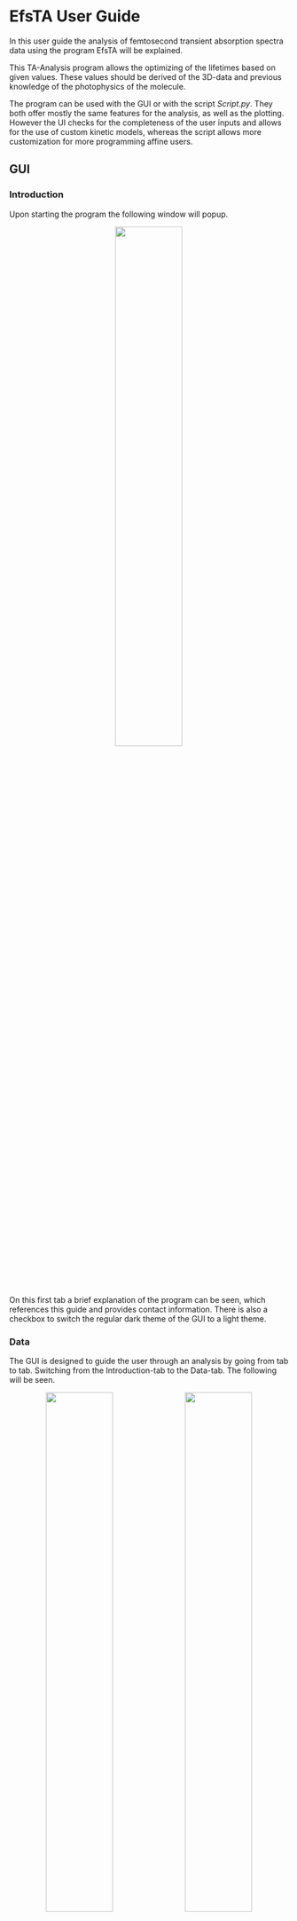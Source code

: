 # **EfsTA User Guide**

In this user guide the analysis of femtosecond transient absorption spectra data using the program EfsTA will be explained.

This TA-Analysis program allows the optimizing of the lifetimes based on given values. These values should be derived of the 3D-data and previous knowledge of the photophysics of the molecule.

The program can be used with the GUI or with the script *Script.py*. They both offer mostly the same features for the analysis, as well as the plotting. However the UI checks for the completeness of the user inputs and allows for the use of custom kinetic models, whereas the script allows more customization for more programming affine users.

## GUI

### Introduction

Upon starting the program the following window will popup. 

<p align="center">
<img src="/images/GUI/Introduction.png" width="49%"/>
</p>

On this first tab a brief explanation of the program can be seen, which references this guide and provides contact information. There is also a checkbox to switch the regular dark theme of the GUI to a light theme.

### Data

The GUI is designed to guide the user through an analysis by going from tab to tab. Switching from the Introduction-tab to the Data-tab. The following will be seen.

<p align="center">
<img src="/images/GUI/Data.png" width="49%"/> <img src="/images/GUI/Data WI.png" width="49%"/>
</p>

Here the analysis process starts. The first step is to provide the program with the directory, where the data for the analysis is located. To provide the data simply copy and past the directory in the designated textfield or click the Browse-Button to choose the directory via a directory dialog.

Note that the program only recognizes data in the form of three separate *.txt-files* for the wavelengths/field, delays and measured absorption ending with *lambda.txt* / *field.txt*, *delay.txt* and *spectra.txt* respectively. 

If a directory is selected which was previously used to analyse data the inputs made for the previous analysis will be restored. To clear out all these inputs, in case completely different parameters should be used, the Clear Cache-Button will delete all inputs.

If the directory is a new one with a fresh set of data all inputfields will be empty. The data can be shaped if required. The wavelength/field and delay domain can be specified by providing upper and lower limits e.g. if the data was measured for delays between -10 ps and 4000 ps but artifacts around time 0 are a problem the lower bound for the delay values can be set to 0.4, so that only the data starting from 0.4 ps will be used. Additionally if the data was meassured in ODU but should be displayed as mOUD a data multiplier can be set e.g. 1000. These parameters are all optional and can be left empty.

In this tab the user can also provide labels for the x-,y- and z-axis of the plots. The program will always start with the preset for fsTA data but in principle every kind of time resolved data can be anaylsed e.g. trEPR. To change the preset the user can either choose a different preset or write their own labels in the textfields located beneath the preset-combobox. These labels work with LaTeX code but to display the units correctly name and unit need to be separated by a "slash".

After providing the data and shaping it the next step is to decide if the data should be analysed using global liftime analysis or global target analysis. Only one option can be selected at a time.

Note that this program relies on the user approximately knowing how many species there are throughout the measurment and for how long they exist. If such knowledge is not yet available we recommend to skip to the Plotting-tab to plot the raw unanalysed data. The heatmap plot of the data may help to derive additional knowledge about the system.

### Global Lifetime Analysis (GLA)

Going to the GLA-tab the following will be seen.

<p align="center">
<img src="/images/GUI/GLA.png" width="49%"/> <img src="/images/GUI/GLA WI.png" width="49%"/>
</p>

Utilizing this model the spectrum will be treated as a collection of multiple parallel exponential decays.

Firstly the lifetimes for the different species need to be set, since this program relies on initial guesses by the user. A priori knowlegde or guesses about the amount of forming species during the irradiation and an approximate lifetime for each species is necessary. All lifetimes input need to be separated by a comma. By pressing ENTER a radiobutton for each lifetime will appear below the textfield. Selecting lifetimes will set them fixed so that they won't be changed during the optimization process. This is optional and when left as is, all lifetimes will be varied.

If the measured photochemical process involves for example three different species with two of them having lifetimes in the lower picosecond range and the third having a lifetime greater than the timeframe of the proccess. The two picosecond lifetimes should be input as variable lifetime values and the longer one as a fixed value since it does not contribute in a meaningful way to the spectrum.

Lastly, for the minimization of the Chi-Square-function, different algorithms can be selected where the local minimizer Nelder-Mead is the standard but there are also global options with ampgo and basinhoppin which will take a bit longer.

If even more a priori knowledge is available, global target analysis should be used instead.

### Global Target Analysis (GTA)

Going to the GTA-tab the following can be seen.

<p align="center">
<img src="/images/GUI/GTA.png" width="49%"/> <img src="/images/GUI/GTA WI.png" width="49%"/>
</p>

Here the kinetic models on which the analysis is based on can be input in three different ways. 

**Preset Models**

Firstly via the option "Preset Model" one of eight preimplemented kinectic models can be selected for the analysis. The available models are as follows.

The first two models are generic consecutive models with no branching.

- *Model 1*: A generic consecutive model with no spefic limitation for the amount of species. In this model the last species will decay back to the ground state.

- *Model 2*: A generic consecutive model with no spefic limitation for the amount of species. In this model the last species will **not** decay back to the ground state.

The last six models are consecutive models for a set amount of species with branching processes.

- *Model 3*: A -> B -> C -> D; B -> D

- *Model 4*: A -> B -> C -> D -> E; B -> E

- *Model 5*: A -> B -> C -> D -> E; C -> E

- *Model 6*: A -> B -> C -> D -> E -> F; C -> F

- *Model 7*: A -> B; A -> C

- *Model 8*: A -> B ; B -> C ; B -> D

After selecting a model the lifetimes for the species need to be set. For each transition or "->" there has to be one lifetime. So for Model 3, for example, four lifetimes are required. By pressing ENTER a radiobutton for each lifetime will appear below the textfield and the lifetimes can be set fixed so that they won't be changed during the optimization process. Optionally, bounds can be set for each of these lifetimes, so that during the optimization the values stay inside of a certain interval. If, for example, there are three lifetimes but the last one should never go below 200 the input for the lower bounds would be ",,200". Since the first two lifetimes don't need a lower limit they will be left empty and separated by a comma. The same goes for the input of the upper bounds. Another optional feature for the GTA is that the concentration for each species can be set. Typically only one species exists after irradiation which will get a concentration of one and all other following species will get a concentration of zero. If this does not apply, the concentrations can be set by providing a list of concentrations for each species separated by commas.

**Custom Models**

Should the eight provided models not suffice the option "Custom Model" can be selected. This option allows the user to input their own kinetic model by simply providing the program with a "reaction equation". The input for the equation should look as follows.

The custom models are limited to a maximum of 26 species. Each species needs to be denoted with a capital letter from A to Z. If one species decays back to the ground state the non capital letter v (for void) may be used. A decay into the ground state only has to be declared once per species. The equation can be written with arrows (A->B->C->v) or for faster input without the arrows (ABCv). The important thing is to keep them in the order of the transitions and not to mix arrows and no-arrow inputs. The letters need to be selected in alphabetical order. For example if there are only three species the letters used need to be A,B and C **not** F,X and Q. For branching or transitions back to previos species start a new subequation by separation with a ";". For example given the following transitions:

<p align="center">
<img src="/images/tooltips/reaction example.png" width="30%"/>
</p>

the input for the eqaution would be:

"A->B->C->v;B->A;A->C" or "ABCv;BA;AC".

These custom models can be saved for later use or deleted if no longer of interest.

The input of the concentrations, lifetimes and their bounds work in the same way they work for the "Preset Models".

**Custom Matrix**

Lastly for more advanced users it is also possible to input a transition matrix directly. For this select the "Custom Matrix" option and enter the size of the matrix. The size corresponds to the amount of species. After that click the Open Table-Button. A new window will pop up with a table where the lifetimes can be input directly.

<p align="center">
<img src="/images/GUI/Table.png" width="30%"/> <img src="/images/GUI/Table WI.png" width="30%"/>
</p>

Given the following transitions:

<p align="center">
<img src="/images/tooltips/reaction example.png" width="30%"/>
</p>

the input for the matrix should look like this:

<p align="center">
<img src="/images/tooltips/matrix example.png" width="30%"/>
</p>

The matrix can be divided in three major parts. The main diagonal, the triangle above the main diagonal and the triangle below it. On the main diagonal the loss or decay of the corresponding species is described. The upper triangle describes the regain or repopulation of previous species. The lower triangle describes the gain or population of following species.

More specific the positions in the matrix always describe the relationship or rather the dependence of the species in the row from the species in the column. For example the position highlighted in blue in the upper triangle describes the dependence of species B from species C. The "reaction equation" shows that there is no transition from species C back to species B so the position is left empty or the input is zero. The position highlighted in red on the main diagonal shows the decay of species A. In the "reaction equation" there are two transitions from species A to another species in other words two ways for species A to lose population. Once through a transition to species B which occurs after a lifetime of τ<sub>1</sub> and once through a transition directly to species C after a lifetime of τ<sub>5</sub> so the overall decay of species A is described by the negative sum of those lifetimes, since the transitions result in loss of population.

After all inputs are made the matrix can be saved.

Note that this option is mostly a legacy feature and we highly recommend to use the "Custom Model"-option for any custom analyses.

### Plotting

With the selection of the analysis method the last thing left to do is to select from of the variety of different plots EfsTA provides. Here it is also possible to plot the plot the raw data from which the necessary a priori knowledge regarding species and lifetimes may be derived.

<p align="center">
<img src="/images/GUI/Plotting.png" width="49%"/> <img src="/images/GUI/Plotting WI.png" width="49%"/>
</p>

**Plot Choices**

- *Delay Slices (ΔA/λ)*: Specified slices through the time domain will be shown as a plot of the absorption change against the wavelengths. (Will only be shown if delays are provided.)

<p align="center">
<img src="/images/example plots/ex_timeslice.png" width="49%"/>
</p>

- *Wavelength Slices (t/ΔA)*: Specified slices through the wavelength domain will be shown as a plot of the delay against the absorption change. (Will only be shown if wavelengths are provided.)

<p align="center">
<img src="/images/example plots/ex_waveslice.png" width="49%"/>
</p>

- *Heatmap*: The threedimensional data will be shown as a heatmap.

<p align="center">
<img src="/images/example plots/ex_heatmap.png" width="49%"/>
</p>

- *All in One*: This plot shows the delay slices, wavelength slices and the heatmap next to eachother in a single image.

<p align="center">
<img src="/images/example plots/ex_all.png" width="49%"/>
</p>

- *Concentrations (c/t)*: This plot displays the concentration development of each species by plotting the concentration against the delay.

<p align="center">
<img src="/images/example plots/ex_concentrations.png" width="49%"/>
</p>

- *DAS/SAS(ΔA/λ)*: Depending on the analysis method the decay associated spectra (for GLA) or the species associated spectra (for GTA) will be shown as plots of the absorption change against the wavelength.

<p align="center">
<img src="/images/example plots/ex_DASSAS.png" width="49%"/>
</p>

- *Residuals*: Displays the residuals as a heatmap.

<p align="center">
<img src="/images/example plots/ex_residuals.png" width="49%"/>
</p>

- *3D Contour*: Displays the data as an interactive 3D contour plot.

<p align="center">
<img src="/images/example plots/ex_3D.png" width="49%"/>
</p>

**Plot Settings**

For some Plots other parameters need to be set.

- *Delay Slices*: Specific delays for the Delay Slices Plot.

- *Wavelength Slices*: Specific wavelengths for the Wavelength Slices Plot.

- *Contour Lines*: A value characterizing the number of lines shown in the heatmap, higher values show more lines. If not changed will be set to 20.

Optional:

- *Colormap Normalization Minimum*: Specifies the lower bound of the colormap normalization.

- *Colormap Normalization Maximum*: Specifies the upper bound of the colormap normalization.

### Input Confirmation

After all plotting settings are done the program is ready to be executed. 

<p align="center">
<img src="/images/GUI/Input Confirmation.png" width="49%"/> <img src="/images/GUI/Input Confirmation WI.png" width="49%"/>
</p>

On the Input Confirmation-tab all inputs given by the user will be displayed, so that they can be checked one last time. If everything is as it should be the program can be started by clicking the Confirm-Button.

### Results

The resulting plots and the analysis results and other fit statistics will be displayed in different popup windows after the analyses. In addition to that all plots and results will be saved in a new folder in the data directory called "analysis". After closing the program the inputs will also be saved in the data directory and reloaded if the directory will be selected another time. Keep in mind that since the filenames will always be the same for each analysis, previous results will be overwritten.

## Script

The general features of the GUI are also included in the script, although there are less settings regarding the plotting of single plots. However, this can be easily customized and will be explained at the end of this chapter.

### General settings

At the top of the script, the general settings will be found.

<p align="center">
<img src="/images/script/settings.png" width="49%"/>
</p>

First, the `directory` to the folder containing the data needs to be provided. Files with the following names will be recognized:
> `/...lambda.txt` contains the wavelengths/nm,
> `/...delays.txt` contains the delays/ps,
> `/...spectra.txt` contains the absorption change.

Then the analysis `model` can be selected. GLA will be used for `0`, for the GTA one of the eight preimplemented models `1`-`8` can be selected or `"custom"` for a custom matrix.

<p align="center">
<img src="/images/script/models.png" width="49%"/>
</p>

The next settings are `w_bounds` and `d_bounds` which are the `[lower, upper]` bound for the `wavelengths` and `delays` where the original data will be cut off. If the data should not be cut the bounds can be set as 'None'.

The variables `orig`, `fit` and `resi` affect which plots of the original and fitted data will be plotted.

Options for `orig`:

- `0`: no plot will be generated

- `3`: this will show the *All-In-One*-plot of the original data

- `4`: this will show the *3D Contour*-plot of the original data

Options for `fit`:

- `0`: no plot will be generated

- `1`: the fitted values will be printed in the console and the results will be saved

- `2`: this will show the *All-In-One*-plot of the fitted data and the results will be saved

- `3`: with this option the values will be printed, the *All-In-One*-plot will be generated and the results will be saved

- `3`: with this option the values will be printed, the *3D Contour*-plot will be generated and the results will be saved

Options for `resi`:

- `0`: no plot will be generated

- `1`: the residuals will be plotted in a 1D plot of the residuals against the delays

- `2`: this will generate a heatmap of the residuals

- `3`: with this option both images will be shown

This option only works, if fit is not 0.

Lastly an optimizer algorithm needs to be set.

### Settings for the Decay Associated Spectra

In the next section if GLA (model = 0) was selected, `0`-`a` fixed and `0`-`b` variable values for the decay constants `tau`  need to be set. The fixed values won't be optimized, whereas the variable ones will be incuded in the fit. The total number of tau values `a`+`b` has to be at least `1`.

<p align="center">
<img src="/images/script/gla.png" width="49%"/>
</p>

### Settings for the Species Associated Spectra

For each lifetime an upper and a lower bound can be set (`GTA_tau_lb`, `GTA_tau_ub`). They define the regions where the optimized lifetimes should be found. Should you not want to set a lower and/or upper limit for a certain lifetime, you can simply take `None` as an element of the list. If you wish not to set any bounds, write None instead of the list.

For the initial concentrations `C_0`, you will be asked to set `0` or `n` values with *n* corresponding to the number of species separated by commatas. If you leave the list empty, the concentration of species `1` will be set to `1` and the concentration of the other species to `0`.

Should you choose the model `"custom"` you can specify the matrix `M` at the end. It can be a list or an array either handwritten or imported from a file.

<p align="center">
<img src="/images/script/gta.png" width="49%"/>
</p>

### Settings for the *all-in-one* plots

In the next section you can configure the settings for the *all-in-one* plots.

<p align="center">
<img src="/images/script/plotting.png" width="49%"/>
</p>

You are offered the following possibilities:

- `wave`: the wavelengths shown in the (sub)plot *t/ΔA*

- `time`: the delays shown in the (sub)plot *ΔA/λ*

- `v_min` and `v_max`: the lower and upper boundaries for the colorbar in the heatmap, `None` for automatic determination.

- `cont`: a value characterizing the number of contour lines shown in the heatmap (sub)plot, higher values show more lines

- `mul`: the value by which the absorption data must be multiplied to get ΔA·10³

### Further Customization

The script can be used to better customize the images that will be generated.

If you want to create custom plots you can write the code below the calculation. Keep in mind that you still have to choose the right values for `model`, `d_limits`, `l_limits` and `C_0` in the settings at the beginning.

The methdod you will want to use to generate custom images is `Controller.plotCustom(wave, time, v_min, v_max, model, cont, custom, add, mul)`. Most of the variables have already been explained above.

*custom*: custom describes which subplots will be plotted

- `"1"`: chosen wavelength values will be plotted in a plot of the delays against the absorption change

- `"2"`: the absorption change will be plotted as a heatmap of the delays against the wavelenghts

- `"3"`: chosen delay values will be plotted in a plot of the absorption change against the wavelenghts

- `"1+2"`, `"1+3"`, `"2+3"`, `"1+2+3"`: this is an image of the two or three plots mentioned above combined

The title of the plot corresponds to the name of the image. Be careful not to overwrite images and instead use `add` to give your plots different titles.

Another plot can be plotted with `Controller.plotConcentrations(model)`. It shows the concentration of each species against the delays.

Furthermore the DAS or SAS can be plotted with `Controller.plotDAS(model, tau_fit)`. It is a plot of the absorption change against the wavelengths.

The images for both of the plots are presented in the section of the GUI.

## Error Messages

### Please provide a bound for each lifetime.

This error occurs when the amount of bounds provided does not match the amount of lifetimes provided for the Preset or Custom Model GTA. It is possible to provide bounds only for some lifetimes, however the other lifetimes still have to be included. Make sure that, if you provide bounds, to match the amount of commata of the lifetimes and the bounds.

### Please select an analysis method.

This error occurs when none of the radiobuttons "GLA", "Preset Model", "Custom Model" or "Custom Matrix" is selected. Make sure that one of these is selected before starting the analysis.

### Please input guessed lifetimes.

This error occurs when the textfield for the lifetimes of the selected method is empty. Make sure that you provide lifetime guesses for the chosen analysis method.

### Please input a table size.

This error occurs when no size was provided when trying to open the matrix table popup window. Make sure that you provide a size for the matrix before opening the popup.

### Please input a kinetic matrix.

This error occurs when the analysis via "Custom Matrix" was selected but no matrix was provided. Make sure that when using the "Custom Matrix"-analysis to input and save your matrix.

### Please select a folder directory.

This error occurs when no directory was provided in the "Data"-tab before starting the analysis. Make sure to provide a directory before starting the analysis.

### Please input a transition equation.

This error occurs when the analysis via "Custom Model" was selected but no transition equation was provided. Make sure that when using the "Custom Model"-analysis to input a transition equation.

### Please select a directory first.

This error occurs when no directory was provided in the "Data"-tab before plotting the raw data. Make sure to provide a directory before plotting the raw data.

### Please select a valid directory first.

This error occurs when an invalid directory ,e.g. one without the three relevant data files, was provided in the "Data"-tab before plotting the raw data. Make sure to provide a valid directory before plotting.

### Please make sure the selected folder contains *.txt files ending with "spectra.txt", "delays.txt" and "lambda.txt".

This error occurs when the selected directory does not contain the data in an importable maner. Make sure that in your working folder the data is saved as three separate ".txt"-files ending with "spectra.txt" for the spectral data, "delays.txt" for the delays and "lambda.txt" for the wavelengths.

